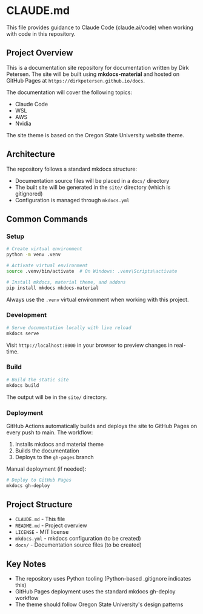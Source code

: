 # CLAUDE.md

This file provides guidance to Claude Code (claude.ai/code) when working with code in this repository.

## Project Overview

This is a documentation site repository for documentation written by Dirk Petersen. The site will be built using **mkdocs-material** and hosted on GitHub Pages at `https://dirkpetersen.github.io/docs`.

The documentation will cover the following topics:
- Claude Code
- WSL
- AWS
- Nvidia

The site theme is based on the Oregon State University website theme.

## Architecture

The repository follows a standard mkdocs structure:
- Documentation source files will be placed in a `docs/` directory
- The built site will be generated in the `site/` directory (which is gitignored)
- Configuration is managed through `mkdocs.yml`

## Common Commands

### Setup
```bash
# Create virtual environment
python -m venv .venv

# Activate virtual environment
source .venv/bin/activate  # On Windows: .venv\Scripts\activate

# Install mkdocs, material theme, and addons
pip install mkdocs mkdocs-material
```

Always use the `.venv` virtual environment when working with this project.

### Development
```bash
# Serve documentation locally with live reload
mkdocs serve
```

Visit `http://localhost:8000` in your browser to preview changes in real-time.

### Build
```bash
# Build the static site
mkdocs build
```

The output will be in the `site/` directory.

### Deployment

GitHub Actions automatically builds and deploys the site to GitHub Pages on every push to main. The workflow:
1. Installs mkdocs and material theme
2. Builds the documentation
3. Deploys to the `gh-pages` branch

Manual deployment (if needed):
```bash
# Deploy to GitHub Pages
mkdocs gh-deploy
```

## Project Structure

- `CLAUDE.md` - This file
- `README.md` - Project overview
- `LICENSE` - MIT license
- `mkdocs.yml` - mkdocs configuration (to be created)
- `docs/` - Documentation source files (to be created)

## Key Notes

- The repository uses Python tooling (Python-based .gitignore indicates this)
- GitHub Pages deployment uses the standard mkdocs gh-deploy workflow
- The theme should follow Oregon State University's design patterns
